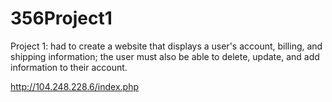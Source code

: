 # 356Project1
Project 1: had to create a website that displays a user's account, billing, and shipping information; the user must also be able to delete, update, and add information to their account.


http://104.248.228.6/index.php
